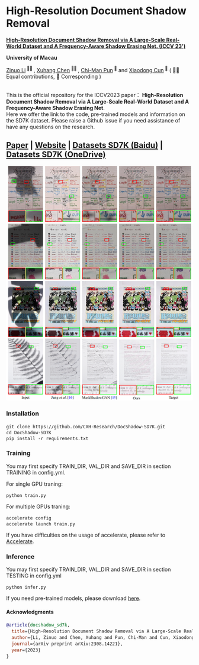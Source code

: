 # High-Resolution Document Shadow Removal

<b><a href='https://arxiv.org/abs/2308.14221'>High-Resolution Document Shadow Removal via A Large-Scale Real-World Dataset and A Frequency-Aware Shadow Erasing Net. (ICCV 23')</a> </b>

<b>University of Macau</b>

<div>
<span class="author-block">
  <a href='https://zinuoli.github.io/'>Zinuo Li</a><sup> 👨‍💻‍ </sup>
</span>,
  <span class="author-block">
    <a href='https://cxh.netlify.app/'> Xuhang Chen</a><sup> 👨‍💻‍ </sup>
  </span>,
  <span class="author-block">
    <a href="https://www.cis.um.edu.mo/~cmpun/" target="_blank">Chi-Man Pun</a><sup> 📮</sup>
  </span> and
  <span class="author-block">
  <a href="http://vinthony.github.io/" target="_blank">Xiaodong Cun</a><sup> 📮</sup>
</span>
  ( 👨‍💻‍ Equal contributions, 📮 Corresponding )
</div>

<br>
<p>This is the official repository for the ICCV2023 paper： <b>High-Resolution Document Shadow Removal via A Large-Scale Real-World Dataset and A Frequency-Aware Shadow Erasing Net</b>. 
  <br>Here we offer the link to the code, pre-trained models and information on the SD7K dataset. Please raise a Github issue if you need assistance of have any questions on the research. </p>


[Paper](https://arxiv.org/abs/2308.14221) | [Website](https://cxh-research.github.io/DocShadow-SD7K/) | [Datasets SD7K (Baidu)](https://pan.baidu.com/s/1PgJ3cPR3OYO7gwF1o0DgDg?pwd=72aq) | [Datasets SD7K (OneDrive)](https://uofmacau-my.sharepoint.com/:f:/g/personal/yc17491_umac_mo/Egvya1y-c2pDneH-prp8NJABl67potyJ-y0mlLpuKNlBrw?e=FkeJsz)
---
<img src="./teaser/high.png"/>

### Installation
```
git clone https://github.com/CXH-Research/DocShadow-SD7K.git
cd DocShadow-SD7K
pip install -r requirements.txt
```

### Training
You may first specify TRAIN_DIR, VAL_DIR and SAVE_DIR in section TRAINING in config.yml.

For single GPU traning:
```
python train.py
```
For multiple GPUs traning:
```
accelerate config
accelerate launch train.py
```
If you have difficulties on the usage of accelerate, please refer to <a href="https://github.com/huggingface/accelerate">Accelerate</a>.

### Inference
You may first specify TRAIN_DIR, VAL_DIR and SAVE_DIR in section TESTING in config.yml
```
python infer.py
```
If you need pre-trained models, please download <a href="https://pan.baidu.com/share/init?surl=bT5lZ5RXW7WrrzQuGpZGnw$pwd=sd7k">here</a>.

#### Acknowledgments

```bib
@article{docshadow_sd7k,
  title={High-Resolution Document Shadow Removal via A Large-Scale Real-World Dataset and A Frequency-Aware Shadow Erasing Net},
  author={Li, Zinuo and Chen, Xuhang and Pun, Chi-Man and Cun, Xiaodong},
  journal={arXiv preprint arXiv:2308.14221},
  year={2023}
}
```


